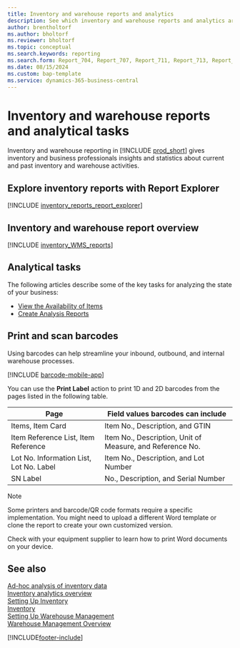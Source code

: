 ```yaml
---
title: Inventory and warehouse reports and analytics
description: See which inventory and warehouse reports and analytics are available in the standard version of Business Central so that you can keep track of your business.
author: brentholtorf
ms.author: bholtorf
ms.reviewer: bholtorf
ms.topic: conceptual
ms.search.keywords: reporting
ms.search.form: Report_704, Report_707, Report_711, Report_713, Report_716, Report_813, Report_1001, Report_5806, Report_5807, Report_5808, Report_5809, Report_7150, Report_7151, Report_7313, Report_7319, Report_7320
ms.date: 08/15/2024
ms.custom: bap-template
ms.service: dynamics-365-business-central
---
```

# Inventory and warehouse reports and analytical tasks

Inventory and warehouse reporting in [!INCLUDE [prod_short](includes/prod_short.md)] gives inventory and business professionals insights and statistics about current and past inventory and warehouse activities.  

## Explore inventory reports with Report Explorer

[!INCLUDE [inventory_reports_report_explorer](includes/inventory-reports-report-explorer-include.md)]

## Inventory and warehouse report overview

[!INCLUDE [inventory_WMS_reports](includes/inventory-WMS-reports-include.md)]

## Analytical tasks

The following articles describe some of the key tasks for analyzing the state of your business:

* [View the Availability of Items](inventory-how-availability-overview.md)
* [Create Analysis Reports](bi-how-create-analysis-views-reports.md)  

## Print and scan barcodes

Using barcodes can help streamline your inbound, outbound, and internal warehouse processes. 

[!INCLUDE [barcode-mobile-app](includes/barcode-mobile-app.md)]

You can use the **Print Label** action to print 1D and 2D barcodes from the pages listed in the following table.

|Page  |Field values barcodes can include  |
|---------|---------|
|Items, Item Card     |Item No., Description, and GTIN         |
|Item Reference List, Item Reference     |Item No., Description, Unit of Measure, and Reference No.         |
|Lot No. Information List, Lot No. Label     |Item No., Description, and Lot Number       |
|SN Label     |No., Description, and Serial Number         |

> [!NOTE]
> Some printers and barcode/QR code formats require a specific implementation. You might need to upload a different Word template or clone the report to create your own customized version.
>
> Check with your equipment supplier to learn how to print Word documents on your device.  

## See also

[Ad-hoc analysis of inventory data](ad-hoc-analysis-inventory.md)  
[Inventory analytics overview](inventory-analytics-overview.md)  
[Setting Up Inventory](inventory-setup-inventory.md)  
[Inventory](inventory-manage-inventory.md)  
[Setting Up Warehouse Management](warehouse-setup-warehouse.md)  
[Warehouse Management Overview](design-details-warehouse-management.md)

[!INCLUDE[footer-include](includes/footer-banner.md)]
